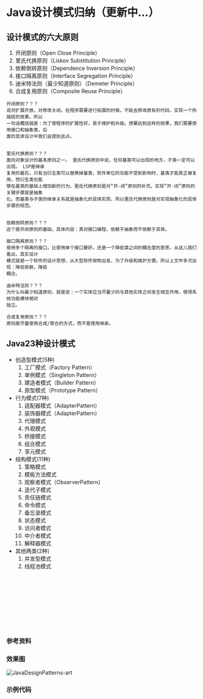 # Java设计模式归纳（更新中...）

## 设计模式的六大原则

1. 开闭原则（Open Close Principle）
2. 里氏代换原则（Liskov Substitution Principle）
3. 依赖倒转原则（Dependence Inversion Principle）
4. 接口隔离原则（Interface Segregation Principle）
5. 迪米特法则（最少知道原则）（Demeter Principle）
6. 合成复用原则（Composite Reuse Principle）


```
开闭原则？？？
说对扩展开放，对修改关闭。在程序需要进行拓展的时候，不能去修改原有的代码，实现一个热插拔的效果。所以
一句话概括就是：为了使程序的扩展性好，易于维护和升级。想要达到这样的效果，我们需要使用接口和抽象类，后
面的具体设计中我们会提到这点。


里氏代换原则？？？
面向对象设计的基本原则之一。 里氏代换原则中说，任何基类可以出现的地方，子类一定可以出现。 LSP是继承
复用的基石，只有当衍生类可以替换掉基类，软件单位的功能不受到影响时，基类才能真正被复用，而衍生类也能
够在基类的基础上增加新的行为。里氏代换原则是对“开-闭”原则的补充。实现“开-闭”原则的关键步骤就是抽象
化。而基类与子类的继承关系就是抽象化的具体实现，所以里氏代换原则是对实现抽象化的具体步骤的规范。


依赖倒转原则？？？
这个是开闭原则的基础，具体内容：真对接口编程，依赖于抽象而不依赖于具体。

接口隔离原则？？？
使用多个隔离的接口，比使用单个接口要好。还是一个降低类之间的耦合度的意思，从这儿我们看出，其实设计
模式就是一个软件的设计思想，从大型软件架构出发，为了升级和维护方便。所以上文中多次出现：降低依赖，降低
耦合。

迪米特法则？？？
为什么叫最少知道原则，就是说：一个实体应当尽量少的与其他实体之间发生相互作用，使得系统功能模块相对
独立。

合成复用原则？？？
原则是尽量使用合成/聚合的方式，而不是使用继承。
```

## Java23种设计模式

* 创造型模式(5种)
	1. 工厂模式（Factory Pattern）
	2. 单例模式（Singleton Pattern）
	3. 建造者模式（Builder Pattern）
	4. 原型模式（Prototype Pattern）	
* 行为模式(7种)
	1. 适配器模式（AdapterPattern）
	2. 装饰器模式（AdapterPattern）
	3. 代理模式
	4. 外观模式
	5. 桥接模式
	6. 组合模式
	7. 享元模式
* 结构模式(11种)
	1. 策略模式
	2. 模板方法模式
	3. 观察者模式（ObserverPattern）
	4. 迭代子模式
	5. 责任链模式
	6. 命令模式
	7. 备忘录模式
	8. 状态模式
	9. 访问者模式
	10. 中介者模式
	11. 解释器模式
* 其他两类(2种)
	1. 并发型模式
	2. 线程池模式






<br/>
<br/>
<br/>
<br/>
<br/>
<br/>
<br/>
<br/>

### 参考资料

### 效果图
![JavaDesignPatterns-art](.png)

### 示例代码
